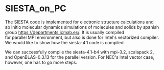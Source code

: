 # SIESTA_on_PC

  The SIESTA code is implemented for electronic structure calculations and ab initio molecular dynamics 
simulations of molecules and solids by spanish group https://departments.icmab.es/. It is usually compiled  
for parallel MPI environment, but also is done for Intel's vectorized compiler. We would like to show
how the siesta-4.1 code is compiled.

  We can successfully compile the siesta-4.1-b4 with mpi-3.2, scalapack 2, and OpenBLAS-0.3.13 for 
the parallel version. For NEC's Intel vector case, however, one has to go more steps.
